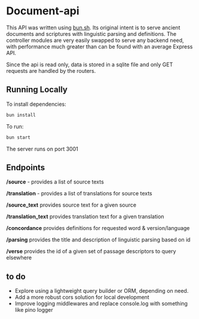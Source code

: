 # Document-api

This API was written using [bun.sh](https://bun.sh). Its original intent is to serve ancient documents and scriptures with linguistic parsing and definitions. The controller modules are very easily swapped to serve any backend need, with performance much greater than can be found with an average Express API.

Since the api is read only, data is stored in a sqlite file and only GET requests are handled by the routers.

## Running Locally

To install dependencies:

```bash
bun install
```

To run:

```bash
bun start
```

The server runs on port 3001

## Endpoints

**/source** - provides a list of source texts

**/translation** - provides a list of translations for source texts

**/source_text** provides source text for a given source

**/translation_text** provides translation text for a given translation

**/concordance** provides definitions for requested word & version/language

**/parsing** provides the title and description of linguistic parsing based on id

**/verse** provides the id of a given set of passage descriptors to query elsewhere

## to do

- Explore using a lightweight query builder or ORM, depending on need.
- Add a more robust cors solution for local development
- Improve logging middlewares and replace console.log with something like pino logger
